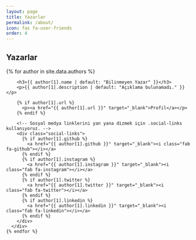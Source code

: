 ```yaml
---
layout: page
title: Yazarlar
permalink: /about/
icon: fas fa-user-friends
order: 4
---
```


<section id="authors">
  <h2>Yazarlar</h2>
  <div class="authors-list">
    {% for author in site.data.authors %}
      <div class="author-item">
        <!-- Eğer avatar desteği de eklemek istersen: 
             Yaml'da "avatar: /assets/img/tunahan.jpg" gibi bir alan tanımlayıp
             arka planı bu resmi gösterecek şekilde yapabilirsin. 
             Şimdilik sabit bir arka plan rengi kullanacağız. -->
        <div class="author-avatar"></div>

        <h3>{{ author[1].name | default: "Bilinmeyen Yazar" }}</h3>
        <p>{{ author[1].description | default: "Açıklama bulunamadı." }}</p>

        {% if author[1].url %}
          <p><a href="{{ author[1].url }}" target="_blank">Profil</a></p>
        {% endif %}

        <!-- Sosyal medya linklerini yan yana dizmek için .social-links kullanıyoruz. -->
        <div class="social-links">
          {% if author[1].github %}
            <a href="{{ author[1].github }}" target="_blank"><i class="fab fa-github"></i></a>
          {% endif %}
          {% if author[1].instagram %}
            <a href="{{ author[1].instagram }}" target="_blank"><i class="fab fa-instagram"></i></a>
          {% endif %}
          {% if author[1].twitter %}
            <a href="{{ author[1].twitter }}" target="_blank"><i class="fab fa-twitter"></i></a>
          {% endif %}
          {% if author[1].linkedin %}
            <a href="{{ author[1].linkedin }}" target="_blank"><i class="fab fa-linkedin"></i></a>
          {% endif %}
        </div>
      </div>
    {% endfor %}
  </div>
</section>

